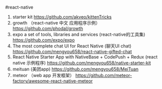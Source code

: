 #react-native
1. starter kit 
https://github.com/akveo/kittenTricks
1. growth （react-native 中文 应用程序示例）
https://github.com/phodal/growth
1. expo a set of tools, libraries and services (react-native的工具集)
https://github.com/expo/expo
1. The most complete chat UI for React Native (聊天UI chat)
https://github.com/mengyou658/react-native-gifted-chat
1. React Native Starter App with NativeBase + CodePush + Redux (react native 示例程序)
https://github.com/mengyou658/native-starter-kit
1. meituan (美团app)
https://github.com/mengyou658/MeiTuan
1. meteor （web app 开发框架）
https://github.com/meteor-factory/awesome-react-native-meteor